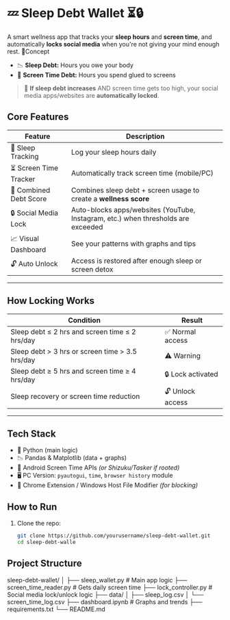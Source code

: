 # 💤 Sleep Debt Wallet  ⏳🔒

A smart wellness app that tracks your **sleep hours** and **screen time**, and automatically **locks social media** when you're not giving your mind enough rest.
🧠Concept
- 📉 **Sleep Debt:** Hours you owe your body
- 📱 **Screen Time Debt:** Hours you spend glued to screens

> 🔐 **If sleep debt increases** AND screen time gets too high, your social media apps/websites are **automatically locked**.
> 
## Core Features

| Feature                      | Description |
|-----------------------------|-------------|
| 🛌 Sleep Tracking           | Log your sleep hours daily |
| ⏳ Screen Time Tracker       | Automatically track screen time (mobile/PC) |
| 🧮 Combined Debt Score       | Combines sleep debt + screen usage to create a **wellness score** |
| 🔒 Social Media Lock         | Auto-blocks apps/websites (YouTube, Instagram, etc.) when thresholds are exceeded |
| 📈 Visual Dashboard          | See your patterns with graphs and tips |
| 🔓 Auto Unlock               | Access is restored after enough sleep or screen detox |

---

## How Locking Works

| Condition | Result |
|----------|--------|
| Sleep debt ≤ 2 hrs and screen time ≤ 2 hrs/day | ✅ Normal access |
| Sleep debt > 3 hrs or screen time > 3.5 hrs/day | ⚠️ Warning |
| Sleep debt ≥ 5 hrs and screen time ≥ 4 hrs/day | 🔒 Lock activated |
| Sleep recovery or screen time reduction | 🔓 Unlock access |

---

##  Tech Stack

- 🐍 Python (main logic)
- 📉 Pandas & Matplotlib (data + graphs)
- 📱 Android Screen Time APIs *(or Shizuku/Tasker if rooted)*
- 🖥️ PC Version: `pyautogui`, `time`, `browser history` module
- 🔐 Chrome Extension / Windows Host File Modifier *(for blocking)*

## How to Run

1. Clone the repo:
   ```bash
   git clone https://github.com/yourusername/sleep-debt-wallet.git
   cd sleep-debt-walle
## Project Structure 
sleep-debt-wallet/
│
├── sleep_wallet.py          # Main app logic
├── screen_time_reader.py    # Gets daily screen time
├── lock_controller.py       # Social media lock/unlock logic
├── data/
│   ├── sleep_log.csv
│   └── screen_time_log.csv
├── dashboard.ipynb          # Graphs and trends
├── requirements.txt
└── README.md
